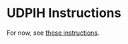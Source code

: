 # UDPIH Instructions

For now, see [these instructions](https://github.com/GaryOderNichts/udpih#instructions).